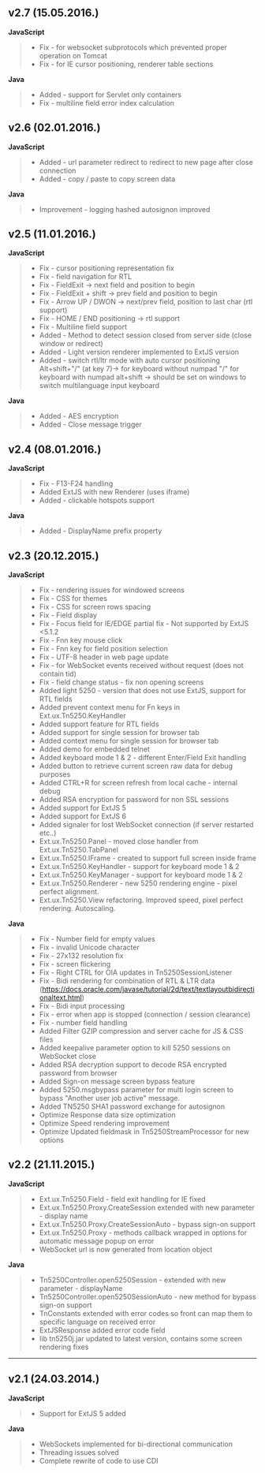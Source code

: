 v2.7 (15.05.2016.)
-------------------

**JavaScript**
>- Fix - for websocket subprotocols which prevented proper operation on Tomcat
>- Fix - for IE cursor positioning, renderer table sections

**Java**
>- Added - support for Servlet only containers
>- Fix - multiline field error index calculation 


v2.6 (02.01.2016.)
-------------------

**JavaScript**
>- Added - url parameter redirect to redirect to new page after close connection
>- Added - copy / paste to copy screen data

**Java**

>- Improvement - logging hashed autosignon improved

v2.5 (11.01.2016.)
-------------------

**JavaScript**
>- Fix - cursor positioning representation fix
>- Fix - field navigation for RTL
>- Fix - FieldExit -> next field and position to begin
>- Fix - FieldExit + shift -> prev field and position to begin
>- Fix - Arrow UP / DWON -> next/prev field, position to last char (rtl support)
>- Fix - HOME / END positioning -> rtl support
>- Fix - Multiline field support
>- Added - Method to detect session closed from server side (close window  or redirect)
>- Added - Light version renderer implemented to ExtJS version
>- Added - switch rtl/ltr mode with auto cursor positioning
   Alt+shift+"/" (at key 7)-> for keyboard without numpad
   "/" for keyboard with numpad
   alt+shift -> should be set on windows to switch multilanguage input keyboard

**Java**
>- Added - AES encryption
>- Added - Close message trigger

v2.4 (08.01.2016.)
-------------------

**JavaScript**
>- Fix - F13-F24 handling
>- Added ExtJS with new Renderer (uses iframe)
>- Added - clickable hotspots support

**Java**
>- Added - DisplayName prefix property


v2.3 (20.12.2015.)
-------------------

**JavaScript**
>- Fix - rendering issues for windowed screens
>- Fix - CSS for themes
>- Fix - CSS for screen rows spacing
>- Fix - Field display
>- Fix - Focus field for IE/EDGE partial fix - Not supported by ExtJS <5.1.2
>- Fix - Fnn key mouse click
>- Fix - Fnn key for field position selection
>- Fix - UTF-8 header in web page update
>- Fix - for WebSocket events received without request (does not contain tid)
>- Fix - field change status - fix non opening screens
>- Added light 5250 - version that does not use ExtJS, support for RTL fields
>- Added prevent context menu for Fn keys in Ext.ux.Tn5250.KeyHandler
>- Added support feature for RTL fields
>- Added support for single session for browser tab
>- Added context menu for single session for browser tab
>- Added demo for embedded telnet
>- Added keyboard mode 1 & 2 - different Enter/Field Exit handling
>- Added button to retrieve current screen raw data for debug purposes
>- Added CTRL+R for screen refresh from local cache - internal debug
>- Added RSA encryption for password for non SSL sessions
>- Added support for ExtJS 5
>- Added support for ExtJS 6
>- Added signaler for lost WebSocket connection (if server restarted etc..)
>- Ext.ux.Tn5250.Panel - moved close handler from Ext.ux.Tn5250.TabPanel
>- Ext.ux.Tn5250.IFrame - created to support full screen inside frame
>- Ext.ux.Tn5250.KeyHandler - support for keyboard mode 1 & 2
>- Ext.ux.Tn5250.KeyManager - support for keyboard mode 1 & 2
>- Ext.ux.Tn5250.Renderer - new 5250 rendering engine - pixel perfect alignment.
>- Ext.ux.Tn5250.View refactoring. Improved speed, pixel perfect rendering. Autoscaling.

**Java**
>- Fix - Number field for empty values
>- Fix - invalid Unicode character
>- Fix - 27x132 resolution fix
>- Fix - screen flickering
>- Fix - Right CTRL for OIA updates in Tn5250SessionListener
>- Fix - Bidi rendering for combination of RTL & LTR data (https://docs.oracle.com/javase/tutorial/2d/text/textlayoutbidirectionaltext.html)
>- Fix - Bidi input processing
>- Fix - error when app is stopped (connection / session clearance)
>- Fix - number field handling
>- Added Filter GZIP compression and server cache for JS & CSS files
>- Added keepalive parameter option to kill 5250 sessions on WebSocket close
>- Added RSA decryption support to decode RSA encrypted password from browser
>- Added Sign-on message screen bypass feature
>- Added 5250.msgbypass parameter for multi login screen to bypass "Another user job active" message.
>- Added TN5250 SHA1 password exchange for autosignon
>- Optimize Response data size optimization
>- Optimize Speed rendering improvement
>- Optimize Updated fieldmask in Tn5250StreamProcessor for new options


v2.2 (21.11.2015.)
-------------------

**JavaScript**
>- Ext.ux.Tn5250.Field - field exit handling for IE fixed
>- Ext.ux.Tn5250.Proxy.CreateSession extended with new parameter - display name
>- Ext.ux.Tn5250.Proxy.CreateSessionAuto - bypass sign-on support
>- Ext.ux.Tn5250.Proxy - methods callback wrapped in options for automatic message popup on error
>- WebSocket url is now generated from location object

**Java**
>- Tn5250Controller.open5250Session - extended with new parameter - displayName
>- Tn5250Controller.open5250SessionAuto - new method for bypass sign-on support
>- TnConstants extended with error codes so front can map them to specific language on received error
>- ExtJSResponse added error code field
>- lib tn5250j.jar updated to latest version, contains some screen rendering fixes

 ---

 v2.1 (24.03.2014.)
-------------------

**JavaScript**
>- Support for ExtJS 5 added

**Java**
>- WebSockets implemented for bi-directional communication
>- Threading issues solved
>- Complete rewrite of code to use CDI  

